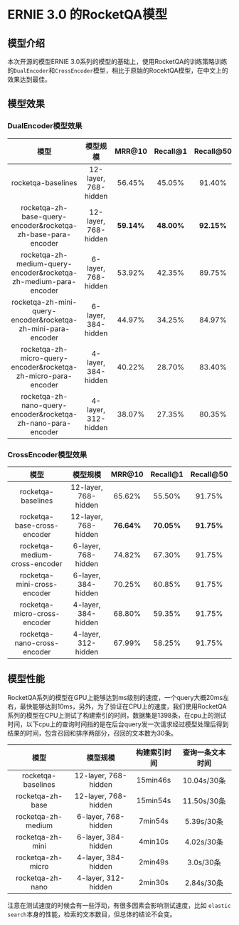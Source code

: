 # ERNIE 3.0 的RocketQA模型


## 模型介绍

本次开源的模型ERNIE 3.0系列的模型的基础上，使用RocketQA的训练策略训练的`DualEncoder`和`CrossEncoder`模型，相比于原始的RocektQA模型，在中文上的效果达到最佳。

## 模型效果

### DualEncoder模型效果

|  模型                         |   模型规模               |    MRR@10      |    Recall@1      |    Recall@50      |
| :--------------------------: | :-------------------------------: | :-------------: |:-------------: |:-------------: |
|  rocketqa-baselines          | 12-layer, 768-hidden                     |  56.45%    |45.05% | 91.40%|
|  rocketqa-zh-base-query-encoder&rocketqa-zh-base-para-encoder | 12-layer, 768-hidden       |  **59.14%**    |**48.00%** | **92.15%**|
|  rocketqa-zh-medium-query-encoder&rocketqa-zh-medium-para-encoder | 6-layer, 768-hidden    |  53.92%    |42.35% | 89.75%|
|  rocketqa-zh-mini-query-encoder&rocketqa-zh-mini-para-encoder     | 6-layer, 384-hidden    |  44.97%    |34.25% | 84.97%|
|  rocketqa-zh-micro-query-encoder&rocketqa-zh-micro-para-encoder   | 4-layer, 384-hidden    |  40.22%    |28.70% | 83.40% |
|  rocketqa-zh-nano-query-encoder&rocketqa-zh-nano-para-encoder     | 4-layer, 312-hidden    |  38.07%    |27.35% | 80.35%|


### CrossEncoder模型效果

|  模型                         |   模型规模               |    MRR@10      |    Recall@1      |    Recall@50      |
| :--------------------------: | :-------------------------------: | :-------------: |:-------------: |:-------------: |
|  rocketqa-baselines                   | 12-layer, 768-hidden                     |  65.62%    |55.50% | 91.75%|
|  rocketqa-base-cross-encoder| 12-layer, 768-hidden       |  **76.64%**    |**70.05%** | **91.75%**|
|  rocketqa-medium-cross-encoder | 6-layer, 768-hidden    |  74.82%    |67.30% | 91.75%|
|  rocketqa-mini-cross-encoder     | 6-layer, 384-hidden    |  70.25%    |60.85% | 91.75%|
|  rocketqa-micro-cross-encoder   | 4-layer, 384-hidden    |  68.80%    |59.35% | 91.75% |
|  rocketqa-nano-cross-encoder    | 4-layer, 312-hidden    |  67.99%    |58.25% | 91.75%|


## 模型性能

RocketQA系列的模型在GPU上能够达到ms级别的速度，一个query大概20ms左右，最快能够达到10ms，另外，为了验证在CPU上的速度，我们使用RocketQA系列的模型在CPU上测试了构建索引的时间，数据集是1398条，在cpu上的测试时间，以下cpu上的查询时间指的是在后台query发一次请求经过模型处理后得到结果的时间，包含召回和排序两部分，召回的文本数为30条。

|  模型                         |   模型规模               |    构建索引时间      |    查询一条文本时间      |
| :--------------------------: | :-------------------------------: | :-------------: |:-------------: |
|  rocketqa-baselines          | 12-layer, 768-hidden                     |   15min46s  |10.04s/30条 |
|  rocketqa-zh-base                  | 12-layer, 768-hidden                     |   15min54s  |11.50s/30条 |
|  rocketqa-zh-medium| 6-layer, 768-hidden       |  7min54s    | 5.39s/30条 |
|  rocketqa-zh-mini | 6-layer, 384-hidden    |  4min10s    |4.02s/30条 |
|  rocketqa-zh-micro     | 4-layer, 384-hidden    |  2min49s   |3.0s/30条 |
|  rocketqa-zh-nano   | 4-layer, 312-hidden    |  2min30s    |2.84s/30条 |

注意在测试速度的时候会有一些浮动，有很多因素会影响测试速度，比如 `elastic search`本身的性能，检索的文本数目，但总体的结论不会变。
